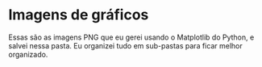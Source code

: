 # Imagens de gráficos
Essas são as imagens PNG que eu gerei usando o Matplotlib do Python, e salvei nessa pasta.
Eu organizei tudo em sub-pastas para ficar melhor organizado.

